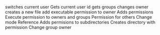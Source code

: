 switches current user
Gets current user id
gets groups
changes owner
creates a new file
add executable permission to owner
Adds permissions
Execute permission to owners and groups
Permission for others
Change mode
Reference
Adds permisions to subdirectories
Creates directory with permission
Change group owner
